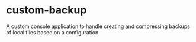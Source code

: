 # custom-backup
A custom console application to handle creating and compressing backups of local files based on a configuration
